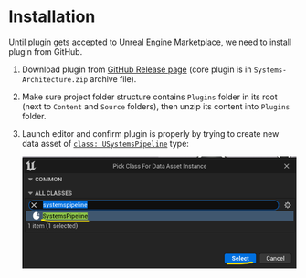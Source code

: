 # Installation

Until plugin gets accepted to Unreal Engine Marketplace, we need to install plugin
from GitHub.

1. Download plugin from [GitHub Release page]([https://github.com/PsichiX/Unreal-Systems-Architecture/releases])
    (core plugin is in `Systems-Architecture.zip` archive file).

1. Make sure project folder structure contains `Plugins` folder in its root (next
    to `Content` and `Source` folders), then unzip its content into `Plugins` folder.

1. Launch editor and confirm plugin is properly by trying to create new data asset
    of [`class: USystemsPipeline`]() type:

    ![Create pipeline data asset](../../../assets/systems_pipeline_create_data_asset.png)
